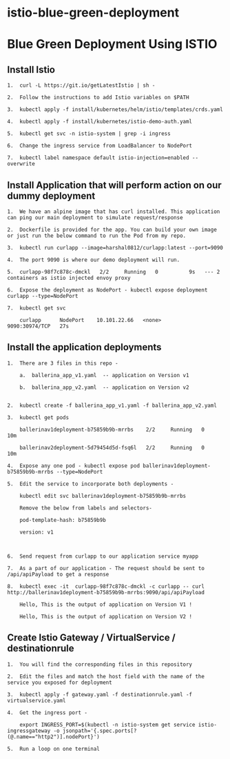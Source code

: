 # istio-blue-green-deployment

# Blue Green Deployment Using ISTIO

##  Install Istio

    1.  curl -L https://git.io/getLatestIstio | sh -
    
    2.  Follow the instructions to add Istio variables on $PATH
    
    3.  kubectl apply -f install/kubernetes/helm/istio/templates/crds.yaml
    
    4.  kubectl apply -f install/kubernetes/istio-demo-auth.yaml
    
    5.  kubectl get svc -n istio-system | grep -i ingress
    
    6.  Change the ingress service from LoadBalancer to NodePort 
    
    7.  kubectl label namespace default istio-injection=enabled --overwrite

    
##  Install Application that will perform action on our dummy deployment

    1.  We have an alpine image that has curl installed. This application can ping our main deployment to simulate request/response
    
    2.  Dockerfile is provided for the app. You can build your own image or just run the below command to run the Pod from my repo. 
    
    3.  kubectl run curlapp --image=harshal0812/curlapp:latest --port=9090 
    
    4.  The port 9090 is where our demo deployment will run. 
    
    5.  curlapp-98f7c878c-dmckl   2/2     Running   0          9s   --- 2 containers as istio injected envoy proxy
    
    6.  Expose the deployment as NodePort - kubectl expose deployment curlapp --type=NodePort
    
    7.  kubectl get svc
        
        curlapp      NodePort    10.101.22.66   <none>        9090:30974/TCP   27s


##  Install the application deployments 

    1.  There are 3 files in this repo -
    
        a.  ballerina_app_v1.yaml  -- application on Version v1
        
        b.  ballerina_app_v2.yaml  -- application on Version v2 
        
        
    2.  kubectl create -f ballerina_app_v1.yaml -f ballerina_app_v2.yaml 
    
    3.  kubectl get pods
        
        ballerinav1deployment-b75859b9b-mrrbs    2/2     Running   0          10m
        
        ballerinav2deployment-5d79454d5d-fsq6l   2/2     Running   0          10m

    4.  Expose any one pod - kubectl expose pod ballerinav1deployment-b75859b9b-mrrbs --type=NodePort
    
    5.  Edit the service to incorporate both deployments -
        
        kubectl edit svc ballerinav1deployment-b75859b9b-mrrbs
        
        Remove the below from labels and selectors- 
        
        pod-template-hash: b75859b9b
        
        version: v1
        
        
    
    6.  Send request from curlapp to our application service myapp
    
    7.  As a part of our application - The request should be sent to /api/apiPayload to get a response
    
    8.  kubectl exec -it  curlapp-98f7c878c-dmckl -c curlapp -- curl  http://ballerinav1deployment-b75859b9b-mrrbs:9090/api/apiPayload
    
        Hello, This is the output of application on Version V1 ! 
        
        Hello, This is the output of application on Version V2 ! 

##  Create Istio Gateway / VirtualService / destinationrule

    1.  You will find the corresponding files in this repository
    
    2.  Edit the files and match the host field with the name of the service you exposed for deployment
    
    3.  kubectl apply -f gateway.yaml -f destinationrule.yaml -f virtualservice.yaml 
    
    4.  Get the ingress port - 
    
        export INGRESS_PORT=$(kubectl -n istio-system get service istio-ingressgateway -o jsonpath='{.spec.ports[?(@.name=="http2")].nodePort}')
        
    5.  Run a loop on one terminal
      


    
    
    
    
    
    
